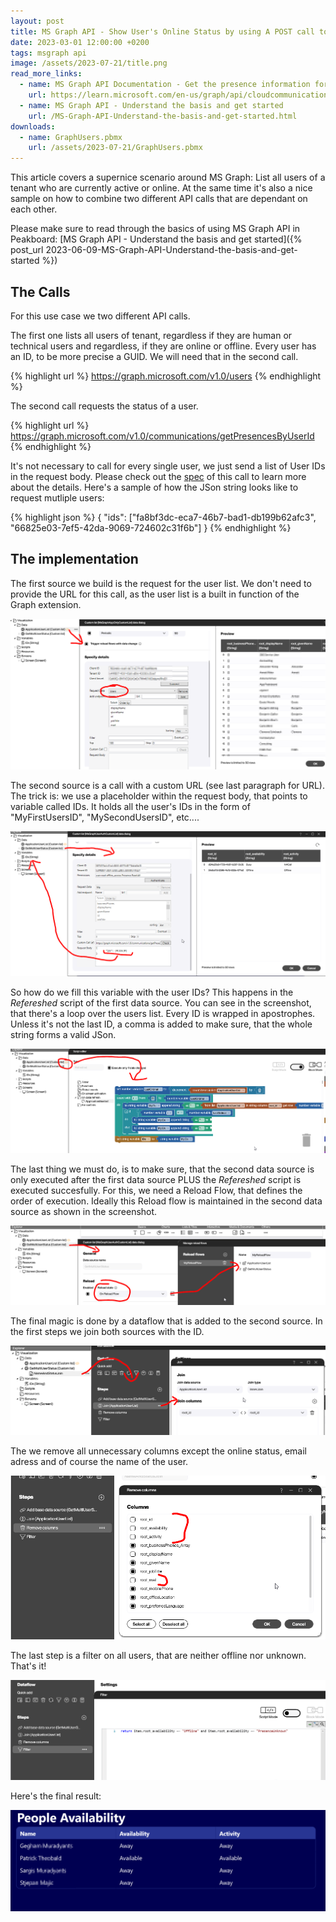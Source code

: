 ```yaml
---
layout: post
title: MS Graph API - Show User's Online Status by using A POST call to get data
date: 2023-03-01 12:00:00 +0200
tags: msgraph api
image: /assets/2023-07-21/title.png
read_more_links:
  - name: MS Graph API Documentation - Get the presence information for multiple users.
    url: https://learn.microsoft.com/en-us/graph/api/cloudcommunications-getpresencesbyuserid?view=graph-rest-1.0&tabs=http
  - name: MS Graph API - Understand the basis and get started
    url: /MS-Graph-API-Understand-the-basis-and-get-started.html
downloads:
  - name: GraphUsers.pbmx
    url: /assets/2023-07-21/GraphUsers.pbmx
---
```

This article covers a supernice scenario around MS Graph: List all users of a tenant who are currently active or online. At the same time it's also a nice sample on how to combine two different API calls that are dependant on each other.

Please make sure to read through the basics of using MS Graph API in Peakboard: [MS Graph API - Understand the basis and get started]({% post_url 2023-06-09-MS-Graph-API-Understand-the-basis-and-get-started %})

## The Calls

For this use case we two different API calls.

The first one lists all users of tenant, regardless if they are human or technical users and regardless, if they are online or offline. Every user has an ID, to be more precise a GUID. We will need that in the second call.

{% highlight url %}
https://graph.microsoft.com/v1.0/users
{% endhighlight %}

The second call requests the status of a user. 

{% highlight url %}
https://graph.microsoft.com/v1.0/communications/getPresencesByUserId
{% endhighlight %}

It's not necessary to call for every single user, we just send a list of User IDs in the request body. Please check out the [spec](https://learn.microsoft.com/en-us/graph/api/cloudcommunications-getpresencesbyuserid?view=graph-rest-1.0&tabs=http) of this call to learn more about the details. Here's a sample of how the JSon string looks like to request mutliple users:

{% highlight json %}
{
	"ids": ["fa8bf3dc-eca7-46b7-bad1-db199b62afc3", "66825e03-7ef5-42da-9069-724602c31f6b"]
}
{% endhighlight %}


## The implementation

The first source we build is the request for the user list. We don't need to provide the URL for this call, as the user list is a built in function of the Graph extension.

![image](/assets/2023-07-21/010.png)

The second source is a call with a custom URL (see last paragraph for URL). The trick is: we use a placeholder within the request body, that points to variable called IDs. It holds all the user's IDs in the form of "MyFirstUsersID", "MySecondUsersID", etc....

![image](/assets/2023-07-21/020.png)

So how do we fill this variable with the user IDs? This happens in the _Refereshed_ script of the first data source. You can see in the screenshot, that there's a loop over the users list. Every ID is wrapped in apostrophes. Unless it's not the last ID, a comma is added to make sure, that the whole string forms a valid JSon.

![image](/assets/2023-07-21/030.png)

The last thing we must do, is to make sure, that the second data source is only executed after the first data source PLUS the _Refereshed_ script is executed succesfully. For this, we need a Reload Flow, that defines the order of execution. Ideally this Reload flow is maintained in the second data source as shown in the screenshot.

![image](/assets/2023-07-21/040.png)

The final magic is done by a dataflow that is added to the second source. In the first steps we join both sources with the ID.

![image](/assets/2023-07-21/050.png)

The we remove all unnecessary columns except the online status, email adress and of course the name of the user.

![image](/assets/2023-07-21/060.png)

The last step is a filter on all users, that are neither offline nor unknown. That's it!

![image](/assets/2023-07-21/070.png)

Here's the final result:

![image](/assets/2023-07-21/080.png)




